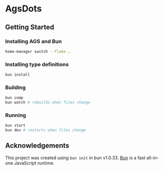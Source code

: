# AgsDots

## Getting Started

### Installing AGS and Bun

```bash
home-manager switch --flake .
```

### Installing type definitions

```bash
bun install
```

### Building

```bash
bun comp
bun watch # rebuilds when files change
```

### Running

```bash
bun start
bun dev # restarts when files change
```

## Acknowledgements

This project was created using `bun init` in bun v1.0.33. [Bun](https://bun.sh) is a fast all-in-one JavaScript runtime.
